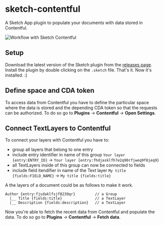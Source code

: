 # sketch-contentful
A Sketch App plugin to populate your documents with data stored in Contentful.

![Workflow with Sketch Contentful](./sketch-contentful.gif)

## Setup

Download the latest version of the Sketch plugin from the [releases page](https://github.com/stefanjudis/sketch-contentful/releases). Install the plugin by double clicking on the `.sketch` file.
That's it. Now it's installed. :)

## Define space and CDA token

To access data from Contentful you have to define the particular space where the data is stored and the depending CDA token so that the requests can be authorized. To do so go to **Plugins** -> **Contentful** -> **Open Settings**.

## Connect TextLayers to Contentful

To connect your layers with Contentful you have to:

- group all layers that belong to one entry
- include entry identifier in name of this group `Your layer {entry:ENTRY_ID}` -> `Your layer {entry:fhdjasklfh7e2q90rfjweq9f8jeq9}`
- all TextLayers inside of this group can now be connected to fields
- include field itendifier in name of the Text layer `My title {fields:FIELD_NAME}` -> `My title {fields:title}`

A the layers of a document could be as follows to make it work.

```
Author {entry:fjsdaklfsjf8239qr}         // a Group
  |__ Title {fields:title}               // a TextLayer
  |__ Description {fields:description}   // a TextLayer
```

Now you're able to fetch the recent data from Contentful and populate the data. To do so go to **Plugins** -> **Contentful** -> **Fetch data**.

